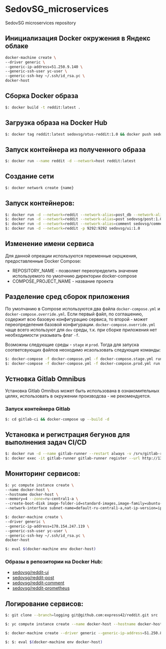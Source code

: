 # SedovSG_microservices
SedovSG microservices repository

## Инициализация Docker окружения в Яндекс облаке

```bash
docker-machine create \
--driver generic \
--generic-ip-address=51.250.9.140 \
--generic-ssh-user yc-user \
--generic-ssh-key ~/.ssh/id_rsa.yc \
docker-host
```

## Сборка Docker образа

```bash
$: docker build -t reddit:latest .
```

## Загрузка образа на Docker Hub

```bash
$: docker tag reddit:latest sedovsg/otus-reddit:1.0 && docker push sedovsg/otus-reddit:1.0
```

## Запуск контейнера из полученного образа

```bash
$: docker run --name reddit -d --network=host reddit:latest
```

## Создание сети

```bash
$: docker network create {name}
```

## Запуск контейнеров:

```bash
$: docker run -d --network=reddit --network-alias=post_db --network-alias=comment_db mongo:latest
$: docker run -d --network=reddit --network-alias=post sedovsg/post:1.0
$: docker run -d --network=reddit --network-alias=comment sedovsg/comment:1.0
$: docker run -d --network=reddit -p 9292:9292 sedovsg/ui:1.0
```

## Изменение имени сервиса

Для данной опреации используются переменные окрцжения, предоставленные Docker Compose:

- REPOSITORY_NAME - позволяет переопределить значение используемого по умолчнию директории docker-compose
- COMPOSE_PROJECT_NAME - название проекта

## Разделение сред сборок приложения

По умолчанию в Compose используются два файла `docker-compose.yml` и `docker-compose.override.yml`. Если первый файл, по соглашению, содержит всю базовую конфигурацию сервиса, то второй - может переопределения базовой конфигурации. `docker-compose.override.yml` чаще всего используют для `dev` среды, т.к. при сборке приложения нет необходимости указывать флаг `-f`.

Возможны следующие среды - `stage` и `prod`. Тогда для запуска соответсвующих файлов неоходимо исаользовать следующие команды:

```bash
$: docker-compose -f docker-compose.yml -f docker-compose.stage.yml run --build -d
$: docker-compose -f docker-compose.yml -f docker-compose.prod.yml run --build -d
```

## Устновка Gitlab Omnibus

Установка Gitlab Omnibus может быть использована в ознакомительных целях, использовать в окружении производсва - не рекомендуется.

### Запуск контейнера Gitlab

```bash
$: cd gitlab-ci && docker-compose up --build -d
```

## Установка и регистрация бегунов для выполнения задач CI/CD

```bash
$: docker run -d --name gitlab-runner --restart always -v /srv/gitlab-runner/config:/etc/gitlab-runner -v /var/run/docker.sock:/var/run/docker.sock gitlab/gitlab-runner:latest
$: docker exec -it gitlab-runner gitlab-runner register --url http://130.193.53.217 --non-interactive --locked=false --name DockerRunner --executor docker --docker-image alpine:latest --registration-token GR13489416hUfrpJPwiPrApXBuUxi --tag-list "linux,xenial,ubuntu,docker" --run-untagged
```

## Мониторинг сервисов:

```bash
$: yc compute instance create \
--name docker-host \
--hostname docker-host \
--memory=4 --zone=ru-central1-a \
--create-boot-disk image-folder-id=standard-images,image-family=ubuntu-1804-lts,size=15GB \ 
--network-interface subnet-name=default-ru-central1-a,nat-ip-version=ipv4 --ssh-key ~/.ssh/id_rsa.yc.pub
```

```bash
$: docker-machine create \
--driver generic \
--generic-ip-address=178.154.247.119 \
--generic-ssh-user yc-user \
--generic-ssh-key ~/.ssh/id_rsa.yc \
docker-host

$: eval $(docker-machine env docker-host)
```

### Образы в репозитории на Docker Hub:

- [sedovsg/reddit-ui](https://hub.docker.com/repository/docker/sedovsg/reddit-ui)
- [sedovsg/reddit-post](https://hub.docker.com/repository/docker/sedovsg/reddit-post)
- [sedovsg/reddit-comment](https://hub.docker.com/repository/docker/sedovsg/reddit-comment)
- [sedovsg/reddit-prometheus](https://hub.docker.com/repository/docker/sedovsg/reddit-prometheus)


## Логирование сервисов:

```bash
$: git clone --branch=logging git@github.com:express42/reddit.git src
```

```bash
$: yc compute instance create --name docker-host --hostname docker-host --memory=4 --zone=ru-central1-a --create-boot-disk image-folder-id=standard-images,image-family=ubuntu-1804-lts,size=15GB --network-interface subnet-name=default-ru-central1-a,nat-ip-version=ipv4 --ssh-key ~/.ssh/id_rsa.yc.pub
```

```bash
$: docker-machine create --driver generic --generic-ip-address=51.250.85.141 --generic-ssh-user yc-user --generic-ssh-key ~/.ssh/id_rsa.yc logging
```

```bash
$: $: eval $(docker-machine env docker-host)
```
